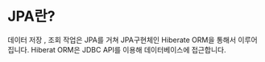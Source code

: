 # JPA란?
데이터 저장 , 조회 작업은 JPA를 거쳐 JPA구현체인 Hiberate ORM을 통해서 이루어집니다. Hiberat ORM은 JDBC API를 이용해 데이터베이스에 접근합니다.
